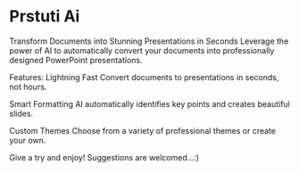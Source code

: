 # Prstuti Ai

Transform Documents into Stunning Presentations in Seconds Leverage the power of AI to automatically convert your documents into professionally designed PowerPoint presentations.

Features: Lightning Fast Convert documents to presentations in seconds, not hours.

Smart Formatting AI automatically identifies key points and creates beautiful slides.

Custom Themes Choose from a variety of professional themes or create your own.

Give a try and enjoy! Suggestions are welcomed...:)
